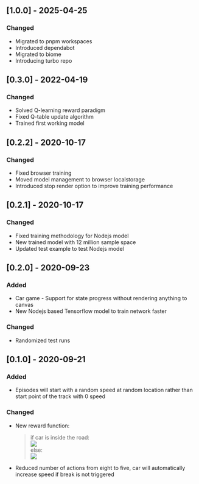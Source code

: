 ## [1.0.0] - 2025-04-25

### Changed
- Migrated to pnpm workspaces
- Introduced dependabot
- Migrated to biome
- Introducing turbo repo

## [0.3.0] - 2022-04-19

### Changed
- Solved Q-learning reward paradigm
- Fixed Q-table update algorithm
- Trained first working model

## [0.2.2] - 2020-10-17

### Changed
- Fixed browser training
- Moved model management to browser localstorage
- Introduced stop render option to improve training performance

## [0.2.1] - 2020-10-17

### Changed
- Fixed training methodology for Nodejs model
- New trained model with 12 million sample space
- Updated test example to test Nodejs model

## [0.2.0] - 2020-09-23

### Added
- Car game - Support for state progress without rendering anything to canvas
- New Nodejs based Tensorflow model to train network faster

### Changed
- Randomized test runs

## [0.1.0] - 2020-09-21

### Added
- Episodes will start with a random speed at random location rather than start point of the track with 0 speed

### Changed
- New reward function:
    <br/>
    >    if car is inside the road:
    ><br/>
    >        <img src="https://latex.codecogs.com/svg.latex?reward=100-(90*\left|position_{normalized}\right|)-(100*(1-speed_{normalized}))" />
    ><br/>
    >    else:
    ><br/>
    >        <img src="https://latex.codecogs.com/svg.latex?reward=-10+(-40*(\left|position_{normalized}\right|-1))-(100*(1-speed_{normalized}))" />

- Reduced number of actions from eight to five, car will automatically increase speed if break is not triggered
